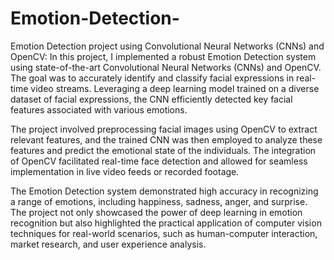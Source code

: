 # Emotion-Detection-
Emotion Detection project using Convolutional Neural Networks (CNNs) and OpenCV:
In this project, I implemented a robust Emotion Detection system using state-of-the-art Convolutional Neural Networks (CNNs) and OpenCV. The goal was to accurately identify and classify facial expressions in real-time video streams. Leveraging a deep learning model trained on a diverse dataset of facial expressions, the CNN efficiently detected key facial features associated with various emotions.

The project involved preprocessing facial images using OpenCV to extract relevant features, and the trained CNN was then employed to analyze these features and predict the emotional state of the individuals. The integration of OpenCV facilitated real-time face detection and allowed for seamless implementation in live video feeds or recorded footage.

The Emotion Detection system demonstrated high accuracy in recognizing a range of emotions, including happiness, sadness, anger, and surprise. The project not only showcased the power of deep learning in emotion recognition but also highlighted the practical application of computer vision techniques for real-world scenarios, such as human-computer interaction, market research, and user experience analysis.
